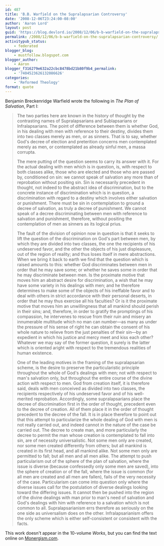 ```yaml
---
id: 487
title: 'B.B. Warfield on the Supralapsarian Controversy'
date: '2008-12-06T23:24:00-08:00'
author: 'Aaron Lord'
layout: post
guid: 'https://blog.devlord.io/2008/12/06/b-b-warfield-on-the-supralapsarian-controversy/'
permalink: /2008/12/06/b-b-warfield-on-the-supralapsarian-controversy/
activitypub_status:
    - federated
blogger_blog:
    - mustfollow.blogspot.com
blogger_author:
    - Aaron
blogger_f316279e632a22cbc8478bd21b80f9b4_permalink:
    - '7404523626132086626'
categories:
    - 'Reformed Theology'
format: quote
---
```


Benjamin Breckenridge Warfield wrote the following in <em>The Plan of Salvation</em>, Part I:
<blockquote>The two parties here are known in the history of thought by the contrasting names of Supralapsarians and Sublapsarians or Infralapsarians. The point of difference between them is whether God, in his dealing with men with reference to their destiny, divides them into two classes merely as men, or as sinners. That is to say, whether God's decree of election and preterition concerns men contemplated merely as men, or contemplated as already sinful men, a massa corrupta.

The mere putting of the question seems to carry its answer with it. For the actual dealing with men which is in question, is, with respect to both classes alike, those who are elected and those who are passed by, conditioned on sin: we cannot speak of salvation any more than of reprobation without positing sin. Sin is necessarily precedent in thought, not indeed to the abstract idea of discrimination, but to the concrete instance of discrimination which is in question, a discrimination with regard to a destiny which involves either salvation or punishment. There must be sin in contemplation to ground a decree of salvation, as truly a decree of punishment. We cannot speak of a decree discriminating between men with reference to salvation and punishment, therefore, without positing the contemplation of men as sinners as its logical prius.

The fault of the division of opinion now in question is that it seeks to lift the question of the discrimination on God's part between men, by which they are divided into two classes, the one the recipients of his undeserved favor, and the other the objects of his just displeasure, out of the region of reality; and thus loses itself in mere abstractions. When we bring it back to earth we find that the question which is raised amounts to this: whether God discriminates between men in order that he may save some; or whether he saves some in order that he may discriminate between men. Is the proximate motive that moves him an abstract desire for discrimination, a wish that he may have some variety in his dealings with men; and he therefore determines to make some of the objects of his ineffable favor and to deal with others in strict accordance with their personal deserts, in order that he may thus exercise all his faculties? Or is it the proximate motive that moves him an unwillingness that all mankind should perish in their sins; and, therefore, in order to gratify the promptings of his compassion, he intervenes to rescue from their ruin and misery an innumerable multitude which no man can number—as many as under the pressure of his sense of right he can obtain the consent of his whole nature to relieve from the just penalties of their sin—by an expedient in which his justice and mercy meet and kiss each other? Whatever we may say of the former question, it surely is the latter which is oriented aright with respect to the tremendous realities of human existence.

One of the leading motives in the framing of the supralapsarian scheme, is the desire to preserve the particularistic principle throughout the whole of God's dealings with men; not with respect to man's salvation only, but throughout the entire course of the divine action with respect to men. God from creation itself, it is therefore said, deals with men conceived as divided into two classes, the recipients respectively of his undeserved favor and of his well-merited reprobation. Accordingly, some supralapsarians place the decree of discrimination first in the order of thought, precedent even to the decree of creation. All of them place it in the order of thought precedent to the decree of the fall. It is in place therefore to point out that this attempt to particularize the whole dealing of God with men is not really carried out, and indeed cannot in the nature of the case be carried out. The decree to create man, and more particularly the decree to permit the man whose creation is contemplated to fall into sin, are of necessity universalistic. Not some men only are created, nor some men created differently from others; but all mankind is created in its first head, and all mankind alike. Not some men only are permitted to fall; but all men and all men alike. The attempt to push particularism out of the sphere of the plan of salvation, where the issue is diverse (because confessedly only some men are saved), into the sphere of creation or of the fall, where the issue is common (for all men are created and all men are fallen), fails of the very necessity of the case. Particularism can come into question only where the diverse issues call for the postulation of diverse dealings looking toward the differing issues. It cannot then be pushed into the region of the divine dealings with man prior to man's need of salvation and God's dealings with him with reference to a salvation which is not common to all. Supralapsarianism errs therefore as seriously on the one side as universalism does on the other. Infralapsarianism offers the only scheme which is either self-consistent or consistent with the facts.</blockquote>
This work doesn't appear in the 10-volume <em>Works</em>, but you can find the text online on <a href="http://www.monergism.com/thethreshold/articles/onsite/WarfieldPlan01.html">Monergism.com</a>.
<div class="blogger-post-footer"><img alt="" width="1" height="1" /></div>